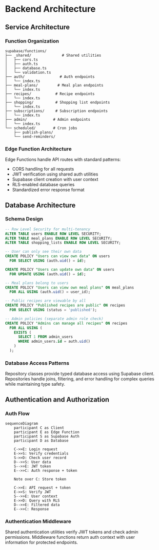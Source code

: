 # Backend Architecture

## Service Architecture

### Function Organization

```
supabase/functions/
├── _shared/              # Shared utilities
│   ├── cors.ts
│   ├── auth.ts
│   ├── database.ts
│   └── validation.ts
├── auth/                # Auth endpoints
│   └── index.ts
├── meal-plans/         # Meal plan endpoints
│   └── index.ts
├── recipes/           # Recipe endpoints
│   └── index.ts
├── shopping/          # Shopping list endpoints
│   └── index.ts
├── subscriptions/     # Subscription endpoints
│   └── index.ts
├── admin/            # Admin endpoints
│   └── index.ts
└── scheduled/        # Cron jobs
    ├── publish-plans/
    └── send-reminders/
```

### Edge Function Architecture

Edge Functions handle API routes with standard patterns:

- CORS handling for all requests
- JWT verification using shared auth utilities
- Supabase client creation with user context
- RLS-enabled database queries
- Standardized error response format

## Database Architecture

### Schema Design

```sql
-- Row Level Security for multi-tenancy
ALTER TABLE users ENABLE ROW LEVEL SECURITY;
ALTER TABLE meal_plans ENABLE ROW LEVEL SECURITY;
ALTER TABLE shopping_lists ENABLE ROW LEVEL SECURITY;

-- User can only see their own data
CREATE POLICY "Users can view own data" ON users
  FOR SELECT USING (auth.uid() = id);

CREATE POLICY "Users can update own data" ON users
  FOR UPDATE USING (auth.uid() = id);

-- Meal plans belong to users
CREATE POLICY "Users can view own meal plans" ON meal_plans
  FOR ALL USING (auth.uid() = user_id);

-- Public recipes are viewable by all
CREATE POLICY "Published recipes are public" ON recipes
  FOR SELECT USING (status = 'published');

-- Admin policies (separate admin role check)
CREATE POLICY "Admins can manage all recipes" ON recipes
  FOR ALL USING (
    EXISTS (
      SELECT 1 FROM admin_users
      WHERE admin_users.id = auth.uid()
    )
  );
```

### Database Access Patterns

Repository classes provide typed database access using Supabase client. Repositories handle joins, filtering, and error handling for complex queries while maintaining type safety.

## Authentication and Authorization

### Auth Flow

```mermaid
sequenceDiagram
    participant C as Client
    participant E as Edge Function
    participant S as Supabase Auth
    participant D as Database

    C->>E: Login request
    E->>S: Verify credentials
    S->>D: Check user record
    D-->>S: User data
    S-->>E: JWT token
    E-->>C: Auth response + token

    Note over C: Store token

    C->>E: API request + token
    E->>S: Verify JWT
    S-->>E: User context
    E->>D: Query with RLS
    D-->>E: Filtered data
    E-->>C: Response
```

### Authentication Middleware

Shared authentication utilities verify JWT tokens and check admin permissions. Middleware functions return auth context with user information for protected endpoints.
